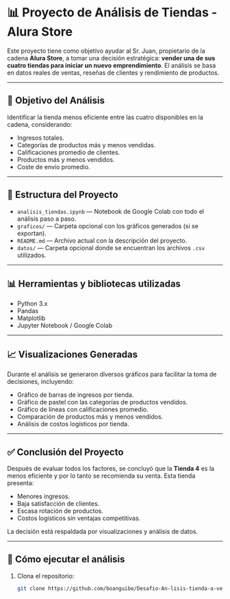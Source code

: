 # 📊 Proyecto de Análisis de Tiendas - Alura Store

Este proyecto tiene como objetivo ayudar al Sr. Juan, propietario de la cadena **Alura Store**, a tomar una decisión estratégica: **vender una de sus cuatro tiendas para iniciar un nuevo emprendimiento**. El análisis se basa en datos reales de ventas, reseñas de clientes y rendimiento de productos.

---

## 🧠 Objetivo del Análisis

Identificar la tienda menos eficiente entre las cuatro disponibles en la cadena, considerando:

- Ingresos totales.
- Categorías de productos más y menos vendidas.
- Calificaciones promedio de clientes.
- Productos más y menos vendidos.
- Coste de envío promedio.

---

## 📁 Estructura del Proyecto

- `analisis_tiendas.ipynb` — Notebook de Google Colab con todo el análisis paso a paso.
- `graficos/` — Carpeta opcional con los gráficos generados (si se exportan).
- `README.md` — Archivo actual con la descripción del proyecto.
- `datos/` — Carpeta opcional donde se encuentran los archivos `.csv` utilizados.

---

## 📊 Herramientas y bibliotecas utilizadas

- Python 3.x
- Pandas
- Matplotlib
- Jupyter Notebook / Google Colab

---

## 📈 Visualizaciones Generadas

Durante el análisis se generaron diversos gráficos para facilitar la toma de decisiones, incluyendo:

- Gráfico de barras de ingresos por tienda.
- Gráfico de pastel con las categorías de productos vendidos.
- Gráfico de líneas con calificaciones promedio.
- Comparación de productos más y menos vendidos.
- Análisis de costos logísticos por tienda.

---

## ✅ Conclusión del Proyecto

Después de evaluar todos los factores, se concluyó que la **Tienda 4** es la menos eficiente y por lo tanto se recomienda su venta. Esta tienda presenta:

- Menores ingresos.
- Baja satisfacción de clientes.
- Escasa rotación de productos.
- Costos logísticos sin ventajas competitivas.

La decisión está respaldada por visualizaciones y análisis de datos.

---

## 🚀 Cómo ejecutar el análisis

1. Clona el repositorio:

   ```bash
   git clone https://github.com/boanguibe/Desafio-An-lisis-tienda-a-vender.git
